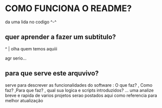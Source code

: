 # COMO FUNCIONA O README? 
 
 da uma lida no codigo ^-^
 
 
## quer aprender a fazer um subtitulo? 
^
|     olha quem temos aquiii


agr serio...

## para que serve este arquvivo?

serve para descrever as funcionalidades do software : O que faz? , Como faz? ,Para que faz? , qual sua logica e scripts introduzidos? ...
uma analize breve e rapida de varios projetos serao postados aqui como referencia para melhor atualização
